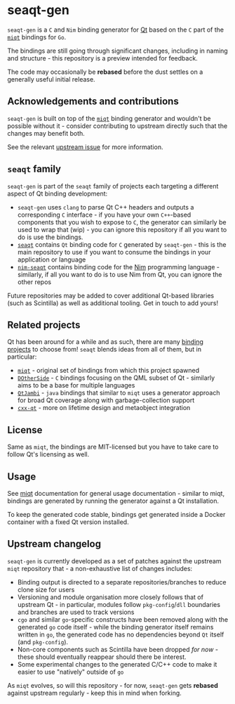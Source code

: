 # seaqt-gen

`seaqt-gen` is a `C` and `Nim` binding generator for [Qt](https://www.qt.io/) based on the `C` part of the [`miqt`](https://github.com/mappu/miqt) bindings for `Go`.

The bindings are still going through significant changes, including in naming and structure - this repository is a preview intended for feedback.

The code may occasionally be **rebased** before the dust settles on a generally useful initial release.

## Acknowledgements and contributions

`seaqt-gen` is built on top of the [`miqt`](https://github.com/mappu/miqt) binding generator and wouldn't be possible without it - consider contributing to upstream directly such that the changes may benefit both.

See the relevant [upstream issue](https://github.com/mappu/miqt/issues/21) for more information.

## `seaqt` family

`seaqt-gen` is part of the `seaqt` family of projects each targeting a different aspect of Qt binding development:

* `seaqt-gen` uses `clang` to parse Qt C++ headers and outputs a corresponding `C` interface - if you have your own `C++`-based components that you wish to expose to `C`, the generator can similarly be used to wrap that (wip) - you can ignore this repository if all you want to do is use the bindings.
* [`seaqt`](https://github.com/seaqt/seaqt) contains `Qt` binding code for `C` generated by `seaqt-gen` - this is the main repository to use if you want to consume the bindings in your application or language
* [`nim-seaqt`](https://github.com/seaqt/nim-seaqt) contains binding code for the [Nim](https://github.com/nim-lang/Nim/) programming language - similarly, if all you want to do is to use Nim from Qt, you can ignore the other repos

Future repositories may be added to cover additional Qt-based libraries (such as Scintilla) as well as additional tooling. Get in touch to add yours!

## Related projects

Qt has been around for a while and as such, there are many [binding projects](https://wiki.qt.io/Language_Bindings) to choose from! `seaqt` blends ideas from all of them, but in particular:

* [`miqt`](https://github.com/mappu/miqt) - original set of bindings from which this project spawned
* [`DOtherSide`](https://github.com/filcuc/dotherside/) - `C` bindings focusing on the QML subset of Qt - similarly aims to be a base for multiple languages
* [`QtJambi`](https://github.com/OmixVisualization/qtjambi/) - `java` bindings that similar to `miqt` uses a generator approach for broad Qt coverage along with garbage-collection support
* [`cxx-qt`](https://github.com/KDAB/cxx-qt/) - more on lifetime design and metaobject integration

## License

Same as `miqt`, the bindings are MIT-licensed but you have to take care to follow Qt's licensing as well.

## Usage

See [miqt](https://github.com/mappu/miqt) documentation for general usage documentation - similar to miqt, bindings are generated by running the generator against a Qt installation.

To keep the generated code stable, bindings get generated inside a Docker container with a fixed
Qt version installed.

## Upstream changelog

`seaqt-gen` is currently developed as a set of patches against the upstream `miqt` repository that - a non-exhaustive list of changes includes:

* Binding output is directed to a separate repositories/branches to reduce clone size for users
* Versioning and module organisation more closely follows that of upstream Qt - in particular, modules follow `pkg-config`/`dll` boundaries and branches are used to track versions
* `cgo` and similar `go`-specific constructs have been removed along with the generated `go` code itself - while the binding generator itself remains written in `go`, the generated code has no dependencies beyond `Qt` itself (and `pkg-config`).
* Non-core components such as Scintilla have been dropped _for now_ - these should eventually reappear should there be interest.
* Some experimental changes to the generated C/C++ code to make it easier to use "natively" outside of `go`

As `miqt` evolves, so will this repository - for now, `seaqt-gen` gets **rebased** against upstream regularly - keep this in mind when forking.
